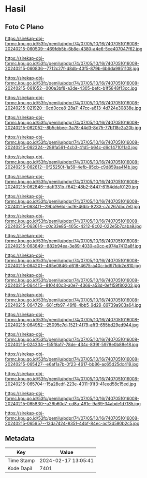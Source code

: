 # Hasil

## Foto C Plano

https://sirekap-obj-formc.kpu.go.id/53fc/pemilu/pdpr/74/07/05/10/16/7407051016008-20240215-060509--469fdb5b-6b8e-4380-a4e6-5ce407047f62.jpg

https://sirekap-obj-formc.kpu.go.id/53fc/pemilu/pdpr/74/07/05/10/16/7407051016008-20240215-060836--7712c27f-d8db-43f5-879b-6b6da9951108.jpg

https://sirekap-obj-formc.kpu.go.id/53fc/pemilu/pdpr/74/07/05/10/16/7407051016008-20240215-061052--000a3bf8-a3de-4305-befc-b1f5848f13cc.jpg

https://sirekap-obj-formc.kpu.go.id/53fc/pemilu/pdpr/74/07/05/10/16/7407051016008-20240215-021920--0cd0cce8-28a7-47cc-a613-4d724e30838e.jpg

https://sirekap-obj-formc.kpu.go.id/53fc/pemilu/pdpr/74/07/05/10/16/7407051016008-20240215-062052--8b5cbbee-3a78-44d3-8d75-77b118c2a20b.jpg

https://sirekap-obj-formc.kpu.go.id/53fc/pemilu/pdpr/74/07/05/10/16/7407051016008-20240215-062324--289fa561-4cb3-41d5-b64c-d6c1471011a0.jpg

https://sirekap-obj-formc.kpu.go.id/53fc/pemilu/pdpr/74/07/05/10/16/7407051016008-20240215-062612--0f25250f-1a59-4efb-85cb-c9d859aa4f4b.jpg

https://sirekap-obj-formc.kpu.go.id/53fc/pemilu/pdpr/74/07/05/10/16/7407051016008-20240215-062846--daff331b-f642-48b2-8447-6154ddaf0129.jpg

https://sirekap-obj-formc.kpu.go.id/53fc/pemilu/pdpr/74/07/05/10/16/7407051016008-20240215-063411--29bb9e6d-5cf6-46bb-8233-c7d267d5c7e0.jpg

https://sirekap-obj-formc.kpu.go.id/53fc/pemilu/pdpr/74/07/05/10/16/7407051016008-20240215-063614--c0c33e85-405c-4212-8c02-022e5b7caba9.jpg

https://sirekap-obj-formc.kpu.go.id/53fc/pemilu/pdpr/74/07/05/10/16/7407051016008-20240215-063849--882b94ea-3e89-4030-a0cc-e974a7413a8f.jpg

https://sirekap-obj-formc.kpu.go.id/53fc/pemilu/pdpr/74/07/05/10/16/7407051016008-20240215-064201--465e0846-d618-4675-a40c-bd97fdb2e810.jpg

https://sirekap-obj-formc.kpu.go.id/53fc/pemilu/pdpr/74/07/05/10/16/7407051016008-20240215-064415--810440c3-a0e7-4366-a53d-0ef159f80203.jpg

https://sirekap-obj-formc.kpu.go.id/53fc/pemilu/pdpr/74/07/05/10/16/7407051016008-20240215-064729--681cfb97-49f8-4bb5-9d29-89739a903a64.jpg

https://sirekap-obj-formc.kpu.go.id/53fc/pemilu/pdpr/74/07/05/10/16/7407051016008-20240215-064952--25095c7d-1521-4f79-aff3-655bd29ed944.jpg

https://sirekap-obj-formc.kpu.go.id/53fc/pemilu/pdpr/74/07/05/10/16/7407051016008-20240215-024334--f55f8a17-78de-434c-839f-5978e0b88e18.jpg

https://sirekap-obj-formc.kpu.go.id/53fc/pemilu/pdpr/74/07/05/10/16/7407051016008-20240215-065427--e6af1a7b-0f23-4617-bb86-ac65d25dc419.jpg

https://sirekap-obj-formc.kpu.go.id/53fc/pemilu/pdpr/74/07/05/10/16/7407051016008-20240215-065704--15a28edf-223e-4011-91f3-41eed58c15ed.jpg

https://sirekap-obj-formc.kpu.go.id/53fc/pemilu/pdpr/74/07/05/10/16/7407051016008-20240215-065830--a26b60d7-cd8a-491e-9a69-34abde1d7185.jpg

https://sirekap-obj-formc.kpu.go.id/53fc/pemilu/pdpr/74/07/05/10/16/7407051016008-20240215-065957--13da7424-8351-44bf-84ec-acf3d580b2c5.jpg


## Metadata

| Key        | Value               |
| ---------- | ------------------- |
| Time Stamp | 2024-02-17 13:05:41 |
| Kode Dapil | 7401                |



